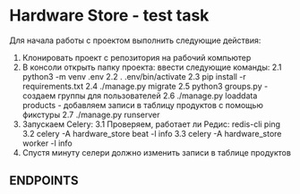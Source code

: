 # Hardware Store - test task
Для начала работы с проектом выполнить следующие действия:
  1. Клонировать проект с репозитория на рабочий компьютер
  2. В консоли открыть папку проекта: ввести следующие команды:
    2.1 python3 -m venv .env
    2.2 . .env/bin/activate
    2.3 pip install -r requirements.txt
    2.4 ./manage.py migrate
    2.5 python3 groups.py - создаем группы для пользователей
    2.6 ./manage.py loaddata products - добавляем записи в таблицу продуктов с помощью фикстуры
    2.7 ./manage.py runserver 
  3. Запускаем Celery:
    3.1 Проверяем, работает ли Редис: redis-cli ping
    3.2 celery -A hardware_store beat -l info
    3.3 celery -A hardware_store worker -l info
  4. Спустя минуту селери должно изменить записи в таблице продуктов
  
  ## ENDPOINTS
